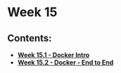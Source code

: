 # Week 15

## Contents:
- [**Week 15.1 - Docker Intro**](week-15.1/)
- [**Week 15.2 - Docker - End to End**](week-15.2/)